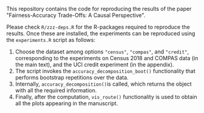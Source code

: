 This repository contains the code for reproducing the results of the paper "Fairness-Accuracy Trade-Offs: A Causal Perspective".

Please check `R/zzz-deps.R` for the R-packages required to reproduce the results. Once these are installed, the experiments can be reproduced using the `experiments.R` script as follows:

1. Choose the dataset among options `"census"`, `"compas"`, and `"credit"`, corresponding to the experiments on Census 2018 and COMPAS data (in the main text), and the UCI credit experiment (in the appendix).
2. The script invokes the `accuracy_decomposition_boot()` functionality that performs bootstrap repetitions over the data. 
3. Internally, `accuracy_decomposition()`is called, which returns the object with all the required information.
4. Finally, after the computation, `vis_route()` functionality is used to obtain all the plots appearing in the manuscript.